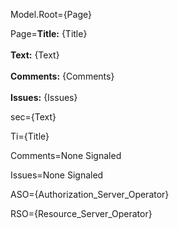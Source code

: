 Model.Root={Page}

Page=<b>Title:</b> {Title}<br><br><b>Text:</b> {Text}<br><br><b>Comments:</b> {Comments}<br><br><b>Issues:</b> {Issues}

sec={Text}

Ti={Title}

Comments=None Signaled

Issues=None Signaled

ASO={Authorization_Server_Operator}

RSO={Resource_Server_Operator}